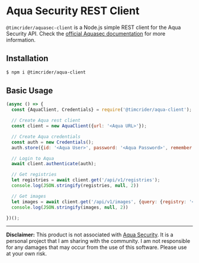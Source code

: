 # Aqua Security REST Client

`@timcrider/aquasec-client` is a Node.js simple REST client for the Aqua Security API. Check the [official Aquasec documentation](https://docs.aquasec.com/docs) for more information.


## Installation

```bash
$ npm i @timcrider/aqua-client
```

## Basic Usage

```js
(async () => {
  const {AquaClient, Credentials} = require('@timcrider/aqua-client');

  // Create Aqua rest client
  const client = new AquaClient({url: '<Aqua URL>'});

  // Create Aqua credentials
  const auth = new Credentials();
  auth.store({id: '<Aqua User>', password: '<Aqua Password>', remember: true});

  // Login to Aqua
  await client.authenticate(auth);

  // Get registries
  let registries = await client.get('/api/v1/registries');
  console.log(JSON.stringify(registries, null, 2))

  // Get images
  let images = await client.get('/api/v1/images', {query: {registry: '<registry name>'}});
  console.log(JSON.stringify(images, null, 2))

})();

```

---
**Disclaimer:** This product is not associated with [Aqua Security](https://www.aquasec.com/).  It is a personal project that I am sharing with the community.  I am not responsible for any damages that may occur from the use of this software.  Please use at your own risk.